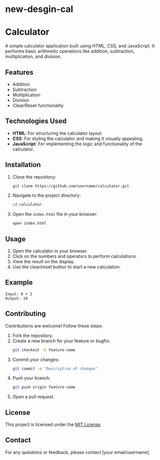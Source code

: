 # new-desgin-cal

# Calculator

A simple calculator application built using HTML, CSS, and JavaScript. It performs basic arithmetic operations like addition, subtraction, multiplication, and division.

## Features

- Addition
- Subtraction
- Multiplication
- Division
- Clear/Reset functionality

## Technologies Used

- **HTML**: For structuring the calculator layout.
- **CSS**: For styling the calculator and making it visually appealing.
- **JavaScript**: For implementing the logic and functionality of the calculator.

## Installation

1. Clone the repository:
   ```bash
   git clone https://github.com/username/calculator.git
   ```

2. Navigate to the project directory:
   ```bash
   cd calculator
   ```

3. Open the `index.html` file in your browser:
   ```bash
   open index.html
   ```

## Usage

1. Open the calculator in your browser.
2. Click on the numbers and operators to perform calculations.
3. View the result on the display.
4. Use the clear/reset button to start a new calculation.

## Example

```text
Input: 8 + 2
Output: 10
```

## Contributing

Contributions are welcome! Follow these steps:

1. Fork the repository.
2. Create a new branch for your feature or bugfix:
   ```bash
   git checkout -b feature-name
   ```
3. Commit your changes:
   ```bash
   git commit -m "Description of changes"
   ```
4. Push your branch:
   ```bash
   git push origin feature-name
   ```
5. Open a pull request.

## License

This project is licensed under the [MIT License](LICENSE).

## Contact

For any questions or feedback, please contact [your email/username].
